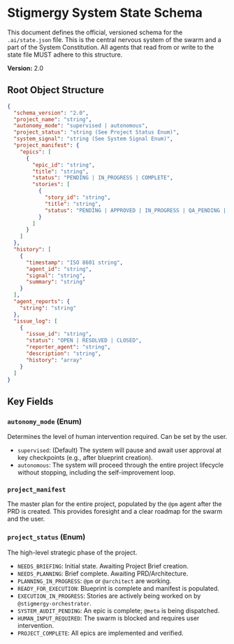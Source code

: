 # Stigmergy System State Schema

This document defines the official, versioned schema for the `.ai/state.json` file. This is the central nervous system of the swarm and a part of the System Constitution. All agents that read from or write to the state file MUST adhere to this structure.

**Version:** 2.0

## Root Object Structure

```json
{
  "schema_version": "2.0",
  "project_name": "string",
  "autonomy_mode": "supervised | autonomous",
  "project_status": "string (See Project Status Enum)",
  "system_signal": "string (See System Signal Enum)",
  "project_manifest": {
    "epics": [
      {
        "epic_id": "string",
        "title": "string",
        "status": "PENDING | IN_PROGRESS | COMPLETE",
        "stories": [
          { 
            "story_id": "string", 
            "title": "string", 
            "status": "PENDING | APPROVED | IN_PROGRESS | QA_PENDING | PO_PENDING | DONE" 
          }
        ]
      }
    ]
  },
  "history": [
    {
      "timestamp": "ISO 8601 string",
      "agent_id": "string",
      "signal": "string",
      "summary": "string"
    }
  ],
  "agent_reports": {
    "string": "string"
  },
  "issue_log": [
    {
      "issue_id": "string",
      "status": "OPEN | RESOLVED | CLOSED",
      "reporter_agent": "string",
      "description": "string",
      "history": "array"
    }
  ]
}
```

## Key Fields

### `autonomy_mode` (Enum)
Determines the level of human intervention required. Can be set by the user.
- `supervised`: (Default) The system will pause and await user approval at key checkpoints (e.g., after blueprint creation).
- `autonomous`: The system will proceed through the entire project lifecycle without stopping, including the self-improvement loop.

### `project_manifest`
The master plan for the entire project, populated by the `@pm` agent after the PRD is created. This provides foresight and a clear roadmap for the swarm and the user.

### `project_status` (Enum)
The high-level strategic phase of the project.
- `NEEDS_BRIEFING`: Initial state. Awaiting Project Brief creation.
- `NEEDS_PLANNING`: Brief complete. Awaiting PRD/Architecture.
- `PLANNING_IN_PROGRESS`: `@pm` or `@architect` are working.
- `READY_FOR_EXECUTION`: Blueprint is complete and manifest is populated.
- `EXECUTION_IN_PROGRESS`: Stories are actively being worked on by `@stigmergy-orchestrator`.
- `SYSTEM_AUDIT_PENDING`: An epic is complete; `@meta` is being dispatched.
- `HUMAN_INPUT_REQUIRED`: The swarm is blocked and requires user intervention.
- `PROJECT_COMPLETE`: All epics are implemented and verified.
